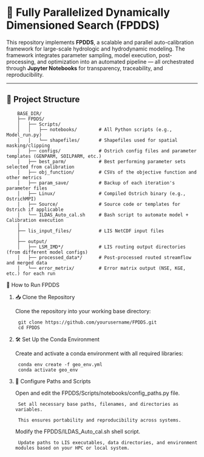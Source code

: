 # 🚀 Fully Parallelized Dynamically Dimensioned Search (FPDDS)

This repository implements **FPDDS**, a scalable and parallel auto-calibration framework for large-scale hydrologic and hydrodynamic modeling. The framework integrates parameter sampling, model execution, post-processing, and optimization into an automated pipeline — all orchestrated through **Jupyter Notebooks** for transparency, traceability, and reproducibility.

---

## 📂 Project Structure
        BASE_DIR/
        ├── FPDDS/
        │   ├── Scripts/
        │   │   ├── notebooks/        # All Python scripts (e.g., Model_run.py)
        │   │   └── shapefiles/       # Shapefiles used for spatial masking/clipping
        │   ├── configs/              # Ostrich config files and parameter templates (GENPARM, SOILPARM, etc.)
        │   ├── best_parm/            # Best performing parameter sets selected from calibration
        │   ├── obj_function/         # CSVs of the objective function and other metrics
        │   ├── param_save/           # Backup of each iteration's parameter files
        │   ├── Linux/                # Compiled Ostrich binary (e.g., OstrichMPI)
        │   ├── Source/               # Source code or templates for Ostrich if applicable
        │   └── ILDAS_Auto_cal.sh     # Bash script to automate model + Calibration execution
        │
        ├── lis_input_files/          # LIS NetCDF input files
        │
        ├── output/
        │   ├── LSM_IMD*/             # LIS routing output directories (from different model configs)
        │   ├── processed_data*/      # Post-processed routed streamflow and merged data
        │   └── error_metrix/         # Error matrix output (NSE, KGE, etc.) for each run





🚀 How to Run FPDDS
1. 📥 Clone the Repository

    Clone the repository into your working base directory:

        git clone https://github.com/yourusername/FPDDS.git
        cd FPDDS

2. 🛠️ Set Up the Conda Environment

    Create and activate a conda environment with all required libraries:

        conda env create -f geo_env.yml
        conda activate geo_env


3. 📝 Configure Paths and Scripts

    Open and edit the FPDDS/Scripts/notebooks/config_paths.py file.

        Set all necessary base paths, filenames, and directories as variables.

        This ensures portability and reproducibility across systems.

    Modify the FPDDS/ILDAS_Auto_cal.sh shell script.

        Update paths to LIS executables, data directories, and environment modules based on your HPC or local system.

    
